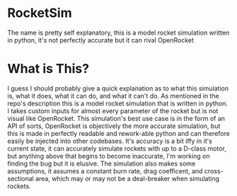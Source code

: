 # RocketSim
The name is pretty self explanatory, this is a model rocket simulation written in python, it's not perfectly accurate but it can rival OpenRocket

# What is This?
I guess I should probably give a quick explanation as to what this simulation is, what it does, what it can do, and what it can't do. As mentioned in the repo's 
description this is a model rocket simulation that is written in python. I takes custom inputs for almost every parameter of the rocket but is not visual like 
OpenRocket. This simulation's best use case is in the form of an API of sorts, OpenRocket is objectively the more accurate simulation, but this is made in 
perfectly readable and rework-able python and can therefore easily be injected into other codebases. It's accuracy is a bit iffy in it's current state, it can 
accurately simulate rockets with up to a D-class motor, but anything above that begins to become inaccurate, I'm working on finding the bug but it is elusive. 
The simulation also makes some assumptions, it assumes a constant burn rate, drag coefficent, and cross-sectional area, which may or may not be a deal-breaker when simulating rockets.
